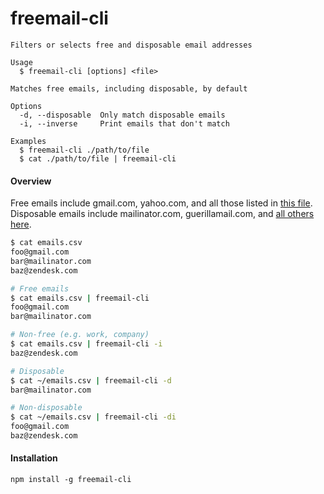 # freemail-cli

```
Filters or selects free and disposable email addresses

Usage
  $ freemail-cli [options] <file>

Matches free emails, including disposable, by default

Options
  -d, --disposable  Only match disposable emails
  -i, --inverse     Print emails that don't match

Examples
  $ freemail-cli ./path/to/file
  $ cat ./path/to/file | freemail-cli
```

#### Overview

Free emails include gmail.com, yahoo.com, and all those listed in [this file](https://github.com/danielstjules/willwhite/blob/master/data/free.txt). Disposable emails include mailinator.com, guerillamail.com, and [all others here](https://github.com/danielstjules/willwhite/blob/master/data/disposable.txt).

```bash
$ cat emails.csv
foo@gmail.com
bar@mailinator.com
baz@zendesk.com

# Free emails
$ cat emails.csv | freemail-cli
foo@gmail.com
bar@mailinator.com

# Non-free (e.g. work, company)
$ cat emails.csv | freemail-cli -i
baz@zendesk.com

# Disposable
$ cat ~/emails.csv | freemail-cli -d
bar@mailinator.com

# Non-disposable
$ cat ~/emails.csv | freemail-cli -di
foo@gmail.com
baz@zendesk.com
```

#### Installation

```
npm install -g freemail-cli
```
